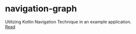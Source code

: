 # navigation-graph
Utilizing Kotlin Navigation Technique in an example application. <br>
[Read](https://developer.android.com/guide/navigation/navigation-getting-started)

